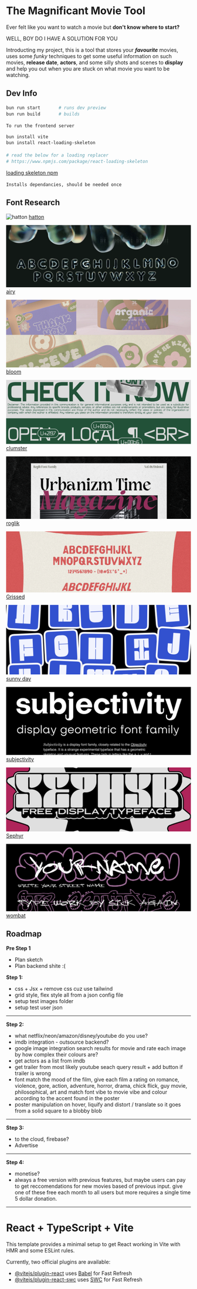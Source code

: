 # The Magnificant Movie Tool

Ever felt like you want to watch a movie but **don't know where to start?**

$\text{WELL, BOY DO I HAVE A SOLUTION FOR YOU}$

Introducting my project, this is a tool that stores your ***favourite*** movies, uses some *funky* techniques to get some useful information on such movies, **release date**, **actors**, and some silly shots and scenes to **display** and help you out when you are stuck on what movie you want to be watching.

## Dev Info

```bash
bun run start       # runs dev preview
bun run build       # builds
```
`To run the frontend server`

```bash
bun install vite
bun install react-loading-skeleton

# read the below for a loading replacer
# https://www.npmjs.com/package/react-loading-skeleton
```
[loading skeleton npm](https://www.npmjs.com/package/react-loading-skeleton)

`Installs dependancies, should be needed once`

## Font Research

![hatton](public/readme/hatton_example.png)
[hatton](https://www.behance.net/gallery/177719125/Hatton-V20-Free-Font?tracking_source=search_projects%7CFree+font)

![Airy](public/readme/airy_example.png)
[airy](https://www.behance.net/gallery/178071809/(FREE)-Airy-3d-Font?tracking_source=search_projects%7CFree+font)

![Bloom](public/readme/bloom_example.png)
[bloom](https://www.behance.net/gallery/176714005/Bloom-Free-Floral-Display-Font?tracking_source=search_projects%7CFree+font)

![Clumster](public/readme/clumster_sans_example.png)
[clumster](https://www.behance.net/gallery/174641905/SK-Clumster-Sans-Free-Font?tracking_source=search_projects%7CFree+font)

![Roglik](public/readme/roglik_example.png)
[roglik](https://www.behance.net/gallery/178767983/Rogik-Expressive-Serif-Font-Family?tracking_source=search_projects%7CFree+font)

![Grissed](public/readme/grissed_example.png)
[Grissed](https://www.behance.net/gallery/170410573/Grissed-Typeface?tracking_source=search_projects%7CFree+font)

![Sunny day](public/readme/sunnyday_example.png)
[sunny day](https://www.behance.net/gallery/174931793/SunnyDay-(FREE-FONT)?tracking_source=search_projects%7CFree+font)

![Subjectivity](public/readme/subjectivity_example.png)
[subjectivity](https://www.behance.net/gallery/60555241/Subjectivity-Free-Display-Font-Family?tracking_source=search_projects%7CFree+font)

![sephyr](public/readme/sephyr_example.png)
[Sephyr](https://www.behance.net/gallery/177997399/Sephyr-Free-Display-Typeface?tracking_source=search_projects%7CFree+font)

![wombat](public/readme/wombat_example.png)
[wombat](https://www.behance.net/gallery/166034861/WOMBAT-FREE-FONT?tracking_source=search_projects%7CFree+font)


## Roadmap

**Pre Step 1**

- Plan sketch
- Plan backend shite :(

**Step 1:**

- css + Jsx + remove css cuz use tailwind
- grid style, flex style all from a json config file
- setup test images folder
- setup test user json

---
**Step 2:**

- what netflix/neon/amazon/disney/youtube do you use?
- imdb integration - outsource backend?
- google image integration search results for movie and rate each image by how complex their colours are?
- get actors as a list from imdb
- get trailer from most likely youtube seach query result + add button if trailer is wrong
- font match the mood of the film, give each film a rating on romance, violence, gore, action, adventure, horror, drama, chick flick, guy movie, philosophical, art and match font vibe to movie vibe and colour according to the accent found in the poster
- poster manipulation on hover, liquify and distort / translate so it goes from a solid square to a blobby blob 

---
**Step 3:**

- to the cloud, firebase?
- Advertise

---

**Step 4:**

- monetise? 
- always a free version with previous features, but maybe users can pay to get reccomendations for new movies based of previous input. give one of these free each month to all users but more requires a single time  5 dollar donation.

---



# React + TypeScript + Vite

This template provides a minimal setup to get React working in Vite with HMR and some ESLint rules.

Currently, two official plugins are available:

- [@vitejs/plugin-react](https://github.com/vitejs/vite-plugin-react/blob/main/packages/plugin-react/README.md) uses [Babel](https://babeljs.io/) for Fast Refresh
- [@vitejs/plugin-react-swc](https://github.com/vitejs/vite-plugin-react-swc) uses [SWC](https://swc.rs/) for Fast Refresh
